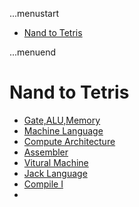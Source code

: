...menustart

 - [Nand to Tetris](#45b170be1600a1c6c571bd4e1a5fa6e9)

...menuend


<h2 id="45b170be1600a1c6c571bd4e1a5fa6e9"></h2>

# Nand to Tetris

 - [Gate,ALU,Memory](https://github.com/mebusy/notes/blob/master/dev_notes/Nand2TetrisI.md)
 - [Machine Language](https://github.com/mebusy/notes/blob/master/dev_notes/Nand2TetrisI_4.md)
 - [Compute Architecture](https://github.com/mebusy/notes/blob/master/dev_notes/Nand2TetrisI_5.md)
 - [Assembler](https://github.com/mebusy/notes/blob/master/dev_notes/Nand2TetrisI_6.md)
 - [Vitural Machine](https://github.com/mebusy/notes/blob/master/dev_notes/Nand2TetrisII.md)
 - [Jack Language](https://github.com/mebusy/notes/blob/master/dev_notes/Nand2TetrisII_3.md)
 - [Compile I    ](https://github.com/mebusy/notes/blob/master/dev_notes/Nand2TetrisII_4.md)
 - 


